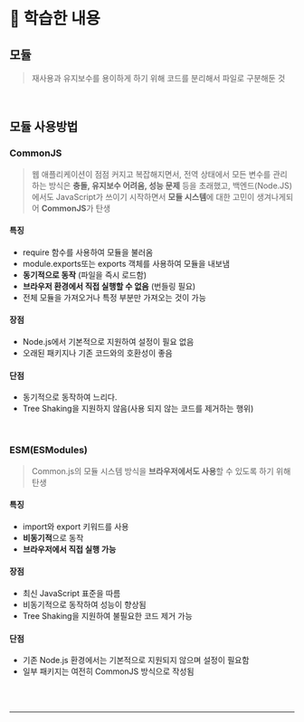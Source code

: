 # 🎯 학습한 내용

## 모듈

> 재사용과 유지보수를 용이하게 하기 위해 코드를 분리해서 파일로 구분해둔 것

<br>

## 모듈 사용방법

### CommonJS
> 웹 애플리케이션이 점점 커지고 복잡해지면서, 전역 상태에서 모든 변수를 관리하는 방식은 **충돌, 유지보수 어려움, 성능 문제** 등을 초래했고, 백엔드(Node.JS)에서도 JavaScript가 쓰이기 시작하면서 **모듈 시스템**에 대한 고민이 생겨나게되어 **CommonJS**가 탄생


#### 특징
- require 함수를 사용하여 모듈을 불러옴
- module.exports또는 exports 객체를 사용하여 모듈을 내보냄
- **동기적으로 동작** (파일을 즉시 로드함)
- **브라우저 환경에서 직접 실행할 수 없음** (번들링 필요)
- 전체 모듈을 가져오거나 특정 부분만 가져오는 것이 가능

#### 장점
- Node.js에서 기본적으로 지원하여 설정이 필요 없음
- 오래된 패키지나 기존 코드와의 호환성이 좋음

#### 단점
- 동기적으로 동작하여 느리다.
- Tree Shaking을 지원하지 않음(사용 되지 않는 코드를 제거하는 행위)

<br>


### ESM(ESModules)
> Common.js의 모듈 시스템 방식을 **브라우저에서도 사용**할 수 있도록 하기 위해 탄생  


#### 특징
- import와 export 키워드를 사용
- **비동기적**으로 동작
- **브라우저에서 직접 실행 가능**

#### 장점
- 최신 JavaScript 표준을 따름
- 비동기적으로 동작하여 성능이 향상됨
- Tree Shaking을 지원하여 불필요한 코드 제거 가능
  
#### 단점
- 기존 Node.js 환경에서는 기본적으로 지원되지 않으며 설정이 필요함
- 일부 패키지는 여전히 CommonJS 방식으로 작성됨

<br><br>

---

